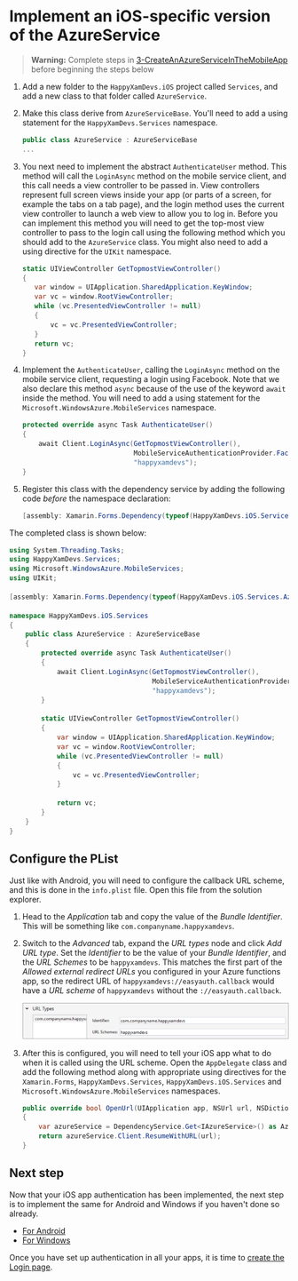 # Implement an iOS-specific version of the AzureService

> **Warning:** Complete steps in [3-CreateAnAzureServiceInTheMobileApp](./3-CreateAnAzureServiceInTheMobileApp.md) before beginning the steps below

1. Add a new folder to the `HappyXamDevs.iOS` project called `Services`, and add a new class to that folder called `AzureService`.
2. Make this class derive from `AzureServiceBase`. You'll need to add a using statement for the `HappyXamDevs.Services` namespace.

    ```cs
    public class AzureService : AzureServiceBase
    ...
    ```

3. You next need to implement the abstract `AuthenticateUser` method. This method will call the `LoginAsync` method on the mobile service client, and this call needs a view controller to be passed in. View controllers represent full screen views inside your app (or parts of a screen, for example the tabs on a tab page), and the login method uses the current view controller to launch a web view to allow you to log in. Before you can implement this method you will need to get the top-most view controller to pass to the login call using the following method which you should add to the `AzureService` class. You might also need to add a using directive for the `UIKit` namespace.

     ```cs
    static UIViewController GetTopmostViewController()
    {
        var window = UIApplication.SharedApplication.KeyWindow;
        var vc = window.RootViewController;
        while (vc.PresentedViewController != null)
        {
            vc = vc.PresentedViewController;
        }
        return vc;
    }
    ```

4. Implement the `AuthenticateUser`, calling the `LoginAsync` method on the mobile service client, requesting a login using Facebook. Note that we also declare this method `async` because of the use of the keyword `await` inside the method. You will need to add a using statement for the `Microsoft.WindowsAzure.MobileServices` namespace.

    ```cs
    protected override async Task AuthenticateUser()
    {
        await Client.LoginAsync(GetTopmostViewController(),
                                MobileServiceAuthenticationProvider.Facebook,
                                "happyxamdevs");
    }
    ```

5. Register this class with the dependency service by adding the following code *before* the namespace declaration:

    ```cs
    [assembly: Xamarin.Forms.Dependency(typeof(HappyXamDevs.iOS.Services.AzureService))]
    ```

The completed class is shown below:

```cs
using System.Threading.Tasks;
using HappyXamDevs.Services;
using Microsoft.WindowsAzure.MobileServices;
using UIKit;

[assembly: Xamarin.Forms.Dependency(typeof(HappyXamDevs.iOS.Services.AzureService))]

namespace HappyXamDevs.iOS.Services
{
    public class AzureService : AzureServiceBase
    {
        protected override async Task AuthenticateUser()
        {
            await Client.LoginAsync(GetTopmostViewController(),
                                    MobileServiceAuthenticationProvider.Facebook,
                                    "happyxamdevs");
        }

        static UIViewController GetTopmostViewController()
        {
            var window = UIApplication.SharedApplication.KeyWindow;
            var vc = window.RootViewController;
            while (vc.PresentedViewController != null)
            {
                vc = vc.PresentedViewController;
            }

            return vc;
        }
    }
}
```

## Configure the PList

Just like with Android, you will need to configure the callback URL scheme, and this is done in the `info.plist` file. Open this file from the solution explorer.

1. Head to the _Application_ tab and copy the value of the _Bundle Identifier_. This will be something like `com.companyname.happyxamdevs`.

2. Switch to the _Advanced_ tab, expand the _URL types_ node and click _Add URL type_. Set the _Identifier_ to be the value of your _Bundle Identifier_, and the _URL Schemes_ to be `happyxamdevs`. This matches the first part of the _Allowed external redirect URLs_ you configured in your Azure functions app, so the redirect URL of `happyxamdevs://easyauth.callback` would have a _URL scheme_ of `happyxamdevs` without the `://easyauth.callback`.

   ![Setting the URL scheme](../Images/VS2017AddUriScheme.png)

3. After this is configured, you will need to tell your iOS app what to do when it is called using the URL scheme. Open the `AppDelegate` class and add the following method along with appropriate using directives for the `Xamarin.Forms`, `HappyXamDevs.Services`, `HappyXamDevs.iOS.Services` and `Microsoft.WindowsAzure.MobileServices` namespaces.

    ```cs
    public override bool OpenUrl(UIApplication app, NSUrl url, NSDictionary options)
    {
        var azureService = DependencyService.Get<IAzureService>() as AzureService;
        return azureService.Client.ResumeWithURL(url);
    }
    ```

## Next step

Now that your iOS app authentication has been implemented, the next step is to implement the same for Android and Windows if you haven't done so already.

* [For Android](./3_1-CreateAnAzureServiceInTheMobileAppDroid.md)
* [For Windows](./3_3-CreateAnAzureServiceInTheMobileAppWin.md)

Once you have set up authentication in all your apps, it is time to [create the Login page](./4-CreateLoginPage.md).
